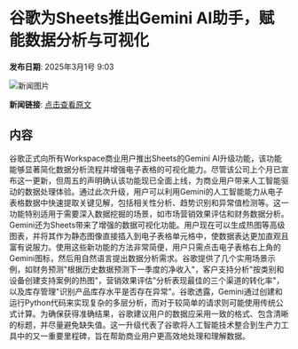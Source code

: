 # 谷歌为Sheets推出Gemini AI助手，赋能数据分析与可视化

**发布日期**: 2025年3月1号 9:03

![新闻图片](https://pic.chinaz.com/picmap/thumb/202405150911312535_1.jpg)

**新闻链接**: [点击查看原文](https://www.aibase.com/zh/news/15857)

## 内容

谷歌正式向所有Workspace商业用户推出Sheets的Gemini AI升级功能，该功能能够显著简化数据分析流程并增强电子表格的可视化能力。尽管该公司上个月已宣布这一更新，但周五的声明确认该功能现已全面上线，为商业用户带来人工智能驱动的数据处理体验。通过此次升级，用户可以利用Gemini的人工智能能力从电子表格数据中快速提取关键见解，包括相关性分析、趋势识别和异常值检测等。这一功能特别适用于需要深入数据挖掘的场景，如市场营销效果评估和财务数据分析。Gemini还为Sheets带来了增强的数据可视化功能。用户现在可以生成热图等高级图表，并将其作为静态图像直接插入到电子表格单元格中，使数据表达更加直观且富有说服力。使用这些新功能的方法非常简便，用户只需点击电子表格右上角的Gemini图标，然后用自然语言提出数据分析需求。谷歌提供了几个实用场景示例，如财务预测"根据历史数据预测下一季度的净收入"，客户支持分析"按类别和设备创建支持案例的热图"，营销效果评估"分析表现最佳的三个渠道的转化率"，以及库存管理"识别产品库存水平是否存在异常"。谷歌透露，Gemini通过创建和运行Python代码来实现复杂的多层分析，而对于较简单的请求则可能使用传统公式计算。为确保获得准确结果，谷歌建议用户的数据应采用一致的格式、包含清晰的标题，并尽量避免缺失值。这一升级代表了谷歌将人工智能技术整合到生产力工具中的又一重要里程碑，旨在帮助商业用户更高效地处理和理解数据。
